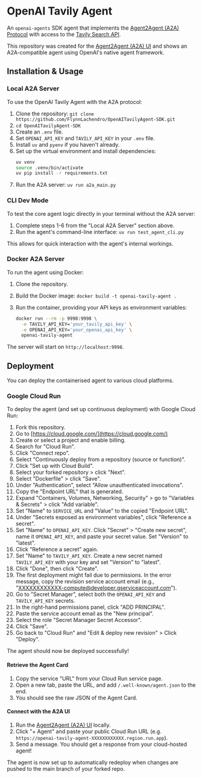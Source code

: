# OpenAI Tavily Agent

An `openai-agents` SDK agent that implements the [Agent2Agent (A2A) Protocol](https://google-a2a.github.io/A2A/) with access to the [Tavily Search API](https://www.tavily.com/).

This repository was created for the [Agent2Agent (A2A) UI](https://github.com/A2ANet/A2AUI) and shows an A2A-compatible agent using OpenAI's native agent framework.

## Installation & Usage

### Local A2A Server

To use the OpenAI Tavily Agent with the A2A protocol:

1.  Clone the repository: `git clone https://github.com/FlynnLachendro/OpenAITavilyAgent-SDK.git`
2.  `cd OpenAITavilyAgent-SDK`
3.  Create an `.env` file.
4.  Set `OPENAI_API_KEY` and `TAVILY_API_KEY` in your `.env` file.
5.  Install `uv` and `pyenv` if you haven't already.
6.  Set up the virtual environment and install dependencies:
    ```bash
    uv venv
    source .venv/bin/activate
    uv pip install -r requirements.txt
    ```
7.  Run the A2A server: `uv run a2a_main.py`

### CLI Dev Mode

To test the core agent logic directly in your terminal without the A2A server:

1.  Complete steps 1-6 from the "Local A2A Server" section above.
2.  Run the agent's command-line interface: `uv run test_agent_cli.py`

This allows for quick interaction with the agent's internal workings.

### Docker A2A Server

To run the agent using Docker:

1.  Clone the repository.
2.  Build the Docker image: `docker build -t openai-tavily-agent .`
3.  Run the container, providing your API keys as environment variables:

    ```bash
    docker run --rm -p 9998:9998 \
      -e TAVILY_API_KEY='your_tavily_api_key' \
      -e OPENAI_API_KEY='your_openai_api_key' \
      openai-tavily-agent
    ```

The server will start on `http://localhost:9998`.

## Deployment

You can deploy the containerised agent to various cloud platforms.

### Google Cloud Run

To deploy the agent (and set up continuous deployment) with Google Cloud Run:

1.  Fork this repository.
2.  Go to [https://cloud.google.com/](https://cloud.google.com/)
3.  Create or select a project and enable billing.
4.  Search for "Cloud Run".
5.  Click "Connect repo".
6.  Select "Continuously deploy from a repository (source or function)".
7.  Click "Set up with Cloud Build".
8.  Select your forked repository > click "Next".
9.  Select "Dockerfile" > click "Save".
10. Under "Authentication", select "Allow unauthenticated invocations".
11. Copy the "Endpoint URL" that is generated.
12. Expand "Containers, Volumes, Networking, Security" > go to "Variables & Secrets" > click "Add variable".
13. Set "Name" to `SERVICE_URL` and "Value" to the copied "Endpoint URL".
14. Under "Secrets exposed as environment variables", click "Reference a secret".
15. Set "Name" to `OPENAI_API_KEY`. Click "Secret" > "Create new secret", name it `OPENAI_API_KEY`, and paste your secret value. Set "Version" to "latest".
16. Click "Reference a secret" again.
17. Set "Name" to `TAVILY_API_KEY`. Create a new secret named `TAVILY_API_KEY` with your key and set "Version" to "latest".
18. Click "Done", then click "Create".
19. The first deployment might fail due to permissions. In the error message, copy the revision service account email (e.g., "XXXXXXXXXXXX-compute@developer.gserviceaccount.com").
20. Go to "Secret Manager", select both the `OPENAI_API_KEY` and `TAVILY_API_KEY` secrets.
21. In the right-hand permissions panel, click "ADD PRINCIPAL".
22. Paste the service account email as the "New principal".
23. Select the role "Secret Manager Secret Accessor".
24. Click "Save".
25. Go back to "Cloud Run" and "Edit & deploy new revision" > Click "Deploy".

The agent should now be deployed successfully!

#### Retrieve the Agent Card

1.  Copy the service "URL" from your Cloud Run service page.
2.  Open a new tab, paste the URL, and add `/.well-known/agent.json` to the end.
3.  You should see the raw JSON of the Agent Card.

#### Connect with the A2A UI

1.  Run the [Agent2Agent (A2A) UI](https://github.com/A2ANet/A2AUI) locally.
2.  Click "+ Agent" and paste your public Cloud Run URL (e.g. `https://openai-tavily-agent-XXXXXXXXXXXX.region.run.app`).
3.  Send a message. You should get a response from your cloud-hosted agent!

The agent is now set up to automatically redeploy when changes are pushed to the main branch of your forked repo.